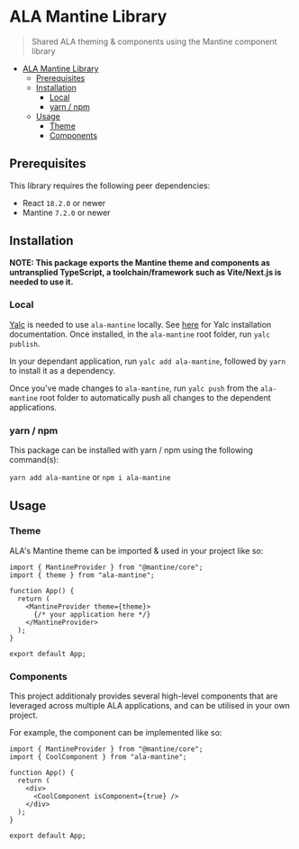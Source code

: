 # ALA Mantine Library

> Shared ALA theming & components using the Mantine component library

- [ALA Mantine Library](#ala-mantine-library)
  - [Prerequisites](#prerequisites)
  - [Installation](#installation)
    - [Local](#local)
    - [yarn / npm](#yarn--npm)
  - [Usage](#usage)
    - [Theme](#theme)
    - [Components](#components)

## Prerequisites

This library requires the following peer dependencies:

- React `18.2.0` or newer
- Mantine `7.2.0` or newer

## Installation

**NOTE: This package exports the Mantine theme and components as untransplied TypeScript, a toolchain/framework such as Vite/Next.js is needed to use it.**

### Local

[Yalc](https://github.com/wclr/yalc) is needed to use `ala-mantine` locally. See [here](https://github.com/wclr/yalc?tab=readme-ov-file#installation) for Yalc installation documentation. Once installed, in the `ala-mantine` root folder, run `yalc publish`.

In your dependant application, run `yalc add ala-mantine`, followed by `yarn` to install it as a dependency.

Once you've made changes to `ala-mantine`, run `yalc push` from the `ala-mantine` root folder to automatically push all changes to the dependent applications.

### yarn / npm

This package can be installed with yarn / npm using the following command(s):

`yarn add ala-mantine` or `npm i ala-mantine`

## Usage

### Theme

ALA's Mantine theme can be imported & used in your project like so:

```tsx
import { MantineProvider } from "@mantine/core";
import { theme } from "ala-mantine";

function App() {
  return (
    <MantineProvider theme={theme}>
      {/* your application here */}
    </MantineProvider>
  );
}

export default App;
```

### Components

This project additionaly provides several high-level components that are leveraged across multiple ALA applications, and can be utilised in your own project.

For example, the <Component> component can be implemented like so:

```tsx
import { MantineProvider } from "@mantine/core";
import { CoolComponent } from "ala-mantine";

function App() {
  return (
    <div>
      <CoolComponent isComponent={true} />
    </div>
  );
}

export default App;
```
